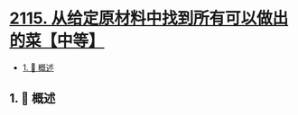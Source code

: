 # [2115. 从给定原材料中找到所有可以做出的菜【中等】](https://github.com/tnotesjs/TNotes.leetcode/tree/main/notes/2115.%20%E4%BB%8E%E7%BB%99%E5%AE%9A%E5%8E%9F%E6%9D%90%E6%96%99%E4%B8%AD%E6%89%BE%E5%88%B0%E6%89%80%E6%9C%89%E5%8F%AF%E4%BB%A5%E5%81%9A%E5%87%BA%E7%9A%84%E8%8F%9C%E3%80%90%E4%B8%AD%E7%AD%89%E3%80%91)

<!-- region:toc -->

- [1. 📝 概述](#1--概述)

<!-- endregion:toc -->

## 1. 📝 概述
